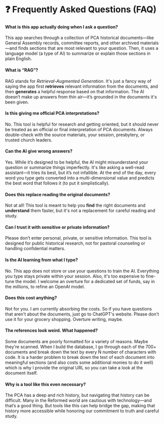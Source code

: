 # ❓ Frequently Asked Questions (FAQ)

#### **What is this app actually doing when I ask a question?**

This app searches through a collection of PCA historical documents—like General Assembly records, committee reports, and other archived materials—and finds sections that are most relevant to your question. Then, it uses a language model (a type of AI) to summarize or explain those sections in plain English.

#### **What is “RAG”?**

RAG stands for *Retrieval-Augmented Generation*. It's just a fancy way of saying the app first **retrieves** relevant information from the documents, and then **generates** a helpful response based on that information. The AI doesn’t make up answers from thin air—it’s grounded in the documents it's been given.

#### **Is this giving me official PCA interpretations?**

No. This tool is helpful for research and getting oriented, but it should never be treated as an official or final interpretation of PCA documents. Always double-check with the source materials, your session, presbytery, or trusted church leaders.

#### **Can the AI give wrong answers?**

Yes. While it’s designed to be helpful, the AI might misunderstand your question or summarize things imperfectly. It's like asking a well-read assistant—it tries its best, but it’s not infallible. At the end of the day, every word you type gets converted into a multi-dimensional value and predicts the best word that follows it (to put it simplistically). 

#### **Does this replace reading the original documents?**

Not at all! This tool is meant to help you **find** the right documents and **understand** them faster, but it's not a replacement for careful reading and study.

#### **Can I trust it with sensitive or private information?**

Please don’t enter personal, private, or sensitive information. This tool is designed for public historical research, not for pastoral counseling or handling confidential matters.

#### **Is the AI learning from what I type?**

No. This app does not store or use your questions to train the AI. Everything you type stays private within your session. Also, it's too expensive to fine-tune the model. I welcome an overture for a dedicated set of funds, say in the millions, to refine an OpenAI model.

#### **Does this cost anything?**

Not for you. I am currently absorbing the costs. So if you have questions that aren't about the documents, just go to ChatGPT's website. Please don't use it for your grocery shopping. Overture writing, maybe. 

#### **The references look weird. What happened?**

Some documents are poorly formatted for a variety of reasons. Maybe they're scanned. When I build the database, I go through each of the 700+ documents and break down the text by every N number of characters with code. It is a harder problem to break down the text of each document into meaningful sections (and also costs some additional monies to do it well) which is why I provide the original URL so you can take a look at the document itself. 

#### **Why is a tool like this even necessary?**

The PCA has a deep and rich history, but navigating that history can be difficult. Many in the Reformed world are cautious with technology—and that’s a good thing. But tools like this can help bridge the gap, making that history more accessible while honoring our commitment to truth and careful study.